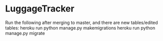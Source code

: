 # LuggageTracker
 

Run the following after merging to master, and there are new tables/edited tables:
heroku run python manage.py makemigrations
heroku run python manage.py migrate